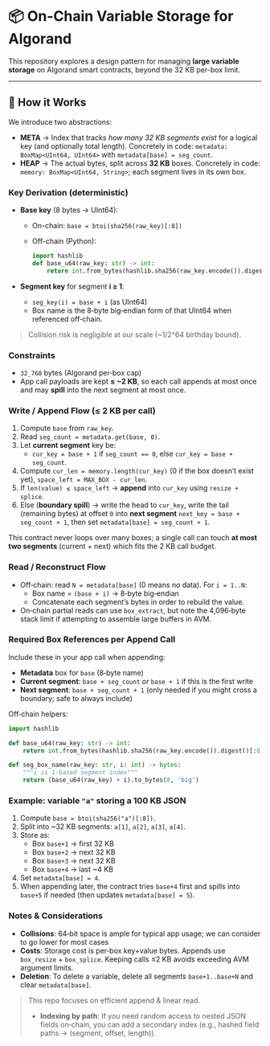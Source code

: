 # 📦 On-Chain Variable Storage for Algorand

This repository explores a design pattern for managing **large variable storage** on Algorand smart contracts, beyond the 32 KB per-box limit.  


---

## 🔧 How it Works

We introduce two abstractions:

- **META** → Index that tracks *how many 32 KB segments exist* for a logical key (and optionally total length). Concretely in code: `metadata: BoxMap<UInt64, UInt64>` with `metadata[base] = seg_count`.
- **HEAP** → The actual bytes, split across **32 KB** boxes. Concretely in code: `memory: BoxMap<UInt64, String>`; each segment lives in its own box.

### Key Derivation (deterministic)

- **Base key** (8 bytes → UInt64):
  - On-chain: `base = btoi(sha256(raw_key)[:8])`
  - Off-chain (Python):

    ```py
    import hashlib
    def base_u64(raw_key: str) -> int:
        return int.from_bytes(hashlib.sha256(raw_key.encode()).digest()[:8], 'big')
    ```

- **Segment key** for segment **i ≥ 1**:
  - `seg_key(i) = base + i` (as UInt64)
  - Box name is the 8‑byte big‑endian form of that UInt64 when referenced off‑chain.

> Collision risk is negligible at our scale (~1/2^64 birthday bound).

### Constraints

- `32_768` bytes (Algorand per‑box cap)
- App call payloads are kept **≤ ~2 KB**, so each call appends at most once and may **spill** into the next segment at most once.

### Write / Append Flow (≤ 2 KB per call)

1. Compute `base` from `raw_key`.
2. Read `seg_count = metadata.get(base, 0)`.
3. Let **current segment** key be:
   - `cur_key = base + 1` if `seg_count == 0`, else `cur_key = base + seg_count`.
4. Compute `cur_len = memory.length(cur_key)` (0 if the box doesn’t exist yet), `space_left = MAX_BOX - cur_len`.
5. If `len(value) ≤ space_left` → **append** into `cur_key` using `resize + splice`.
6. Else (**boundary spill**) → write the head to `cur_key`, write the tail (remaining bytes) at offset `0` into **next segment** `next_key = base + seg_count + 1`, then set `metadata[base] = seg_count + 1`.

This contract never loops over many boxes; a single call can touch **at most two segments** (current + next) which fits the 2 KB call budget.

### Read / Reconstruct Flow

- Off‑chain: read `N = metadata[base]` (0 means no data). For `i = 1..N`:
  - Box name = `(base + i)` → 8‑byte big‑endian
  - Concatenate each segment’s bytes in order to rebuild the value.
- On‑chain partial reads can use `box_extract`, but note the 4,096‑byte stack limit if attempting to assemble large buffers in AVM.

### Required Box References per Append Call

Include these in your app call when appending:

- **Metadata** box for `base` (8‑byte name)
- **Current segment**: `base + seg_count` *or* `base + 1` if this is the first write
- **Next segment**: `base + seg_count + 1` (only needed if you might cross a boundary; safe to always include)

Off‑chain helpers:

```py
import hashlib

def base_u64(raw_key: str) -> int:
    return int.from_bytes(hashlib.sha256(raw_key.encode()).digest()[:8], 'big')

def seg_box_name(raw_key: str, i: int) -> bytes:
    """i is 1-based segment index"""
    return (base_u64(raw_key) + i).to_bytes(8, 'big')
```

### Example: variable `"a"` storing a 100 KB JSON

1. Compute `base = btoi(sha256("a")[:8])`.
2. Split into ~32 KB segments: `a[1]`, `a[2]`, `a[3]`, `a[4]`.
3. Store as:
   - Box `base+1` → first 32 KB
   - Box `base+2` → next 32 KB
   - Box `base+3` → next 32 KB
   - Box `base+4` → last ~4 KB
4. Set `metadata[base] = 4`.
5. When appending later, the contract tries `base+4` first and spills into `base+5` if needed (then updates `metadata[base] = 5`).

### Notes & Considerations

- **Collisions**: 64‑bit space is ample for typical app usage; we can consider to go lower for most cases
- **Costs**: Storage cost is per‑box key+value bytes. Appends use `box_resize` + `box_splice`. Keeping calls ≤2 KB avoids exceeding AVM argument limits.
- **Deletion**: To delete a variable, delete all segments `base+1..base+N` and clear `metadata[base]`.

> This repo focuses on efficient append & linear read.
> - **Indexing by path**: If you need random access to nested JSON fields on‑chain, you can add a secondary index (e.g., hashed field paths → (segment, offset, length)).
